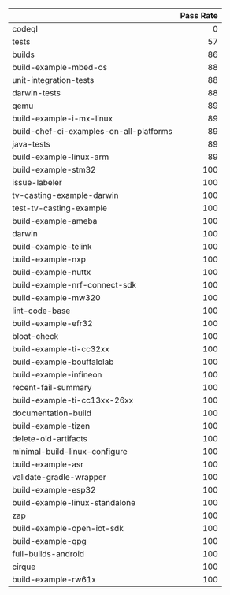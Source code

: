 |                                         |   Pass Rate |
|:----------------------------------------|------------:|
| codeql                                  |           0 |
| tests                                   |          57 |
| builds                                  |          86 |
| build-example-mbed-os                   |          88 |
| unit-integration-tests                  |          88 |
| darwin-tests                            |          88 |
| qemu                                    |          89 |
| build-example-i-mx-linux                |          89 |
| build-chef-ci-examples-on-all-platforms |          89 |
| java-tests                              |          89 |
| build-example-linux-arm                 |          89 |
| build-example-stm32                     |         100 |
| issue-labeler                           |         100 |
| tv-casting-example-darwin               |         100 |
| test-tv-casting-example                 |         100 |
| build-example-ameba                     |         100 |
| darwin                                  |         100 |
| build-example-telink                    |         100 |
| build-example-nxp                       |         100 |
| build-example-nuttx                     |         100 |
| build-example-nrf-connect-sdk           |         100 |
| build-example-mw320                     |         100 |
| lint-code-base                          |         100 |
| build-example-efr32                     |         100 |
| bloat-check                             |         100 |
| build-example-ti-cc32xx                 |         100 |
| build-example-bouffalolab               |         100 |
| build-example-infineon                  |         100 |
| recent-fail-summary                     |         100 |
| build-example-ti-cc13xx-26xx            |         100 |
| documentation-build                     |         100 |
| build-example-tizen                     |         100 |
| delete-old-artifacts                    |         100 |
| minimal-build-linux-configure           |         100 |
| build-example-asr                       |         100 |
| validate-gradle-wrapper                 |         100 |
| build-example-esp32                     |         100 |
| build-example-linux-standalone          |         100 |
| zap                                     |         100 |
| build-example-open-iot-sdk              |         100 |
| build-example-qpg                       |         100 |
| full-builds-android                     |         100 |
| cirque                                  |         100 |
| build-example-rw61x                     |         100 |